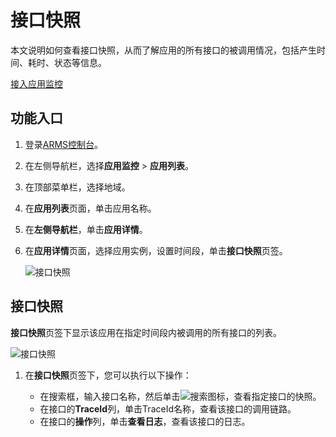 # 接口快照

本文说明如何查看接口快照，从而了解应用的所有接口的被调用情况，包括产生时间、耗时、状态等信息。

[接入应用监控](/intl.zh-CN/应用监控/接入应用监控/应用监控接入概述.md)

## 功能入口

1.  登录[ARMS控制台](https://arms-ap-southeast-1.console.aliyun.com/#/home)。

2.  在左侧导航栏，选择**应用监控** \> **应用列表**。

3.  在顶部菜单栏，选择地域。

4.  在**应用列表**页面，单击应用名称。

5.  在**左侧导航栏**，单击**应用详情**。

6.  在**应用详情**页面，选择应用实例，设置时间段，单击**接口快照**页签。

    ![接口快照](https://static-aliyun-doc.oss-accelerate.aliyuncs.com/assets/img/zh-CN/4864381161/p235769.png)


## 接口快照

**接口快照**页签下显示该应用在指定时间段内被调用的所有接口的列表。

![接口快照](https://static-aliyun-doc.oss-accelerate.aliyuncs.com/assets/img/zh-CN/4864381161/p235775.png)

1.  在**接口快照**页签下，您可以执行以下操作：

    -   在搜索框，输入接口名称，然后单击![搜索](https://static-aliyun-doc.oss-accelerate.aliyuncs.com/assets/img/zh-CN/4864381161/p235841.png)图标，查看指定接口的快照。
    -   在接口的**TraceId**列，单击TraceId名称，查看该接口的调用链路。
    -   在接口的**操作**列，单击**查看日志**，查看该接口的日志。

